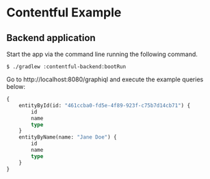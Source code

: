 # Contentful Example

## Backend application

Start the app via the command line running the following command.

```shell
$ ./gradlew :contentful-backend:bootRun
```

Go to http://localhost:8080/graphiql and execute the example queries below:

```graphql
{
    entityById(id: "461ccba0-fd5e-4f89-923f-c75b7d14cb71") {
        id
        name
        type
    }
    entityByName(name: "Jane Doe") {
        id
        name
        type
    }
}
```